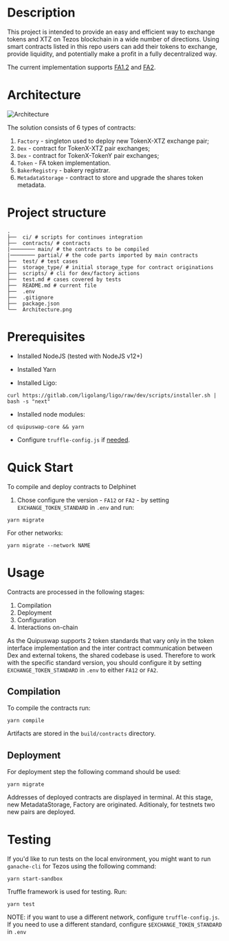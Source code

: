 # Description

This project is intended to provide an easy and efficient way to exchange tokens and XTZ on Tezos blockchain in a wide number of directions. Using smart contracts listed in this repo users can add their tokens to exchange, provide liquidity, and potentially make a profit in a fully decentralized way.

The current implementation supports [FA1.2](https://gitlab.com/tzip/tzip/-/blob/master/proposals/tzip-7/tzip-7.md) and [FA2](https://gitlab.com/tzip/tzip/-/blob/master/proposals/tzip-12/tzip-12.md).

# Architecture

![Architecture](Architecture.png)

The solution consists of 6 types of contracts:

1. `Factory` - singleton used to deploy new TokenX-XTZ exchange pair;
2. `Dex` - contract for TokenX-XTZ pair exchanges;
3. `Dex` - contract for TokenX-TokenY pair exchanges;
4. `Token` - FA token implementation.
5. `BakerRegistry` - bakery registrar.
6. `MetadataStorage` - contract to store and upgrade the shares token metadata.

# Project structure

```
.
├──  ci/ # scripts for continues integration
├──  contracts/ # contracts
|──────── main/ # the contracts to be compiled
|──────── partial/ # the code parts imported by main contracts
├──  test/ # test cases
├──  storage_type/ # initial storage_type for contract originations
├──  scripts/ # cli for dex/factory actions
├──  test.md # cases covered by tests
├──  README.md # current file
├──  .env
├──  .gitignore
├──  package.json
└──  Architecture.png
```

# Prerequisites

- Installed NodeJS (tested with NodeJS v12+)

- Installed Yarn

- Installed Ligo:

```
curl https://gitlab.com/ligolang/ligo/raw/dev/scripts/installer.sh | bash -s "next"
```

- Installed node modules:

```
cd quipuswap-core && yarn
```

- Configure `truffle-config.js` if [needed](https://www.trufflesuite.com/docs/tezos/truffle/reference/configuring-tezos-projects).

# Quick Start

To compile and deploy contracts to Delphinet

1. Chose configure the version - `FA12` or `FA2` - by setting `EXCHANGE_TOKEN_STANDARD` in `.env` and run:

```
yarn migrate
```

For other networks:

```
yarn migrate --network NAME
```

# Usage

Contracts are processed in the following stages:

1. Compilation
2. Deployment
3. Configuration
4. Interactions on-chain

As the Quipuswap supports 2 token standards that vary only in the token interface implementation and the inter contract communication between Dex and external tokens, the shared codebase is used. Therefore to work with the specific standard version, you should configure it by setting `EXCHANGE_TOKEN_STANDARD` in `.env` to either `FA12` or `FA2`.

## Compilation

To compile the contracts run:

```
yarn compile
```

Artifacts are stored in the `build/contracts` directory.

## Deployment

For deployment step the following command should be used:

```
yarn migrate
```

Addresses of deployed contracts are displayed in terminal. At this stage, new MetadataStorage, Factory are originated. Aditionaly, for testnets two new pairs are deployed.

# Testing

If you'd like to run tests on the local environment, you might want to run `ganache-cli` for Tezos using the following command:

```
yarn start-sandbox
```

Truffle framework is used for testing. Run:

```
yarn test
```

NOTE: if you want to use a different network, configure `truffle-config.js`. If you need to use a different standard, configure `$EXCHANGE_TOKEN_STANDARD` in `.env`
